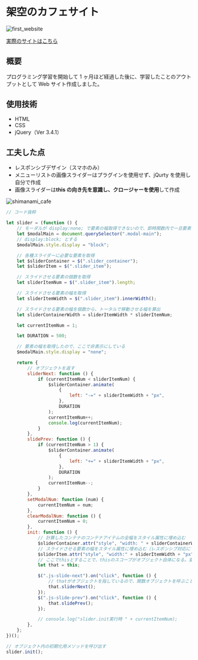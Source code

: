 # 架空のカフェサイト

![first_website](https://user-images.githubusercontent.com/49751604/102033846-cf5f0d80-3dff-11eb-83c0-f72421cca13a.png)

[実際のサイトはこちら](https://shimanamisan.github.io/first_website/)

## 概要

プログラミング学習を開始して 1 ヶ月ほど経過した後に、学習したことのアウトプットとして Web サイト作成しました。

## 使用技術

- HTML
- CSS
- jQuery（Ver 3.4.1）

## 工夫した点

- レスポンシブデザイン（スマホのみ）
- メニューリストの画像スライダーはプラグインを使用せず、jQurty を使用し自分で作成
- 画像スライダーは**this の向き先を意識し、クロージャーを使用**して作成

![shimanami_cafe](https://user-images.githubusercontent.com/49751604/102036772-0dabfb00-3e07-11eb-9529-39d85b732972.gif)

```js
// コード抜粋

let slider = (function () {
	// モーダルが display:none; で要素の幅取得できないので、即時関数内で一旦要素を表示させる
	let $modalMain = document.querySelector(".modal-main");
	// display:block; とする
	$modalMain.style.display = "block";

	// 各種スライダーに必要な要素を取得
	let $sliderContainer = $(".slider_container");
	let $sliderItem = $(".slider_item");

	// スライドさせる要素の個数を取得
	let sliderItemNum = $(".slider_item").length;

	// スライドさせる要素の幅を取得
	let sliderItemWidth = $(".slider_item").innerWidth();

	// スライドさせる要素の幅を個数から、トータルで移動させる幅を算出
	let sliderContainerWidth = sliderItemWidth * sliderItemNum;

	let currentItemNum = 1;

	let DURATION = 500;

	// 要素の幅を取得したので、ここで非表示にしている
	$modalMain.style.display = "none";

	return {
		// オブジェクトを返す
		sliderNext: function () {
			if (currentItemNum < sliderItemNum) {
				$sliderContainer.animate(
					{
						left: "-=" + sliderItemWidth + "px",
					},
					DURATION
				);
				currentItemNum++;
				console.log(currentItemNum);
			}
		},
		slidePrev: function () {
			if (currentItemNum > 1) {
				$sliderContainer.animate(
					{
						left: "+=" + sliderItemWidth + "px",
					},
					DURATION
				);
				currentItemNum--;
			}
		},
		setModalNum: function (num) {
			currentItemNum = num;
		},
		clearModalNum: function () {
			currentItemNum = 0;
		},
		init: function () {
			// 計算したコンテナのコンテナアイテムの全幅をスタイル属性に埋め込む
			$sliderContainer.attr("style", "width: " + sliderContainerWidth + "px");
			// スライドさせる要素の幅をスタイル属性に埋め込む（レスポンシブ対応にするため）
			$sliderItem.attr("style", "width:" + sliderItemWidth + "px");
			// ここでthisとすることで、thisのスコープがオブジェクト自体になる。変数に格納することでthisを保持できる
			let that = this;

			$(".js-slide-next").on("click", function () {
				// thatがオブジェクトを指しているので、関数オブジェクトを呼ぶことができる
				that.sliderNext();
			});
			$(".js-slide-prev").on("click", function () {
				that.slidePrev();
			});

			// console.log("slider.init実行時 " + currentItemNum);
		},
	};
})();

// オブジェクト内の初期化用メソッドを呼び出す
slider.init();
```
